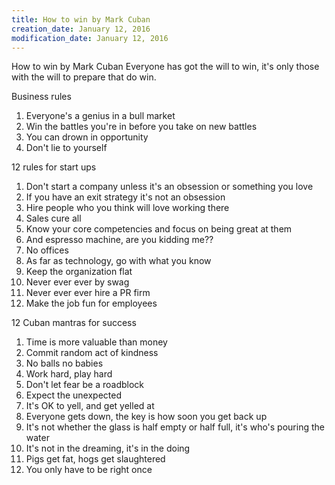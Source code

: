 ```yaml
---
title: How to win by Mark Cuban
creation_date: January 12, 2016
modification_date: January 12, 2016
---
```



How to win by Mark Cuban
Everyone has got the will to win, it's only those with the will to prepare that do win.

Business rules
1. Everyone's a genius in a bull market
2. Win the battles you're in before you take on new battles
3. You can drown in opportunity
4. Don't lie to yourself

12 rules for start ups
1. Don't start a company unless it's an obsession or something you love
2. If you have an exit strategy it's not an obsession
3. Hire people who you think will love working there
4. Sales cure all
5. Know your core competencies and focus on being great at them
6. And espresso machine, are you kidding me??
7. No offices
8. As far as technology, go with what you know
9. Keep the organization flat
10. Never ever ever by swag
11. Never ever ever hire a PR firm
12. Make the job fun for employees

12 Cuban mantras for success
1. Time is more valuable than money
2. Commit random act of kindness
3. No balls no babies
4. Work hard, play hard
5. Don't let fear be a roadblock
6. Expect the unexpected
7. It's OK to yell, and get yelled at
8. Everyone gets down, the key is how soon you get back up
9. It's not whether the glass is half empty or half full, it's who's pouring the water
10. It's not in the dreaming, it's in the doing
11. Pigs get fat, hogs get slaughtered
12. You only have to be right once 

